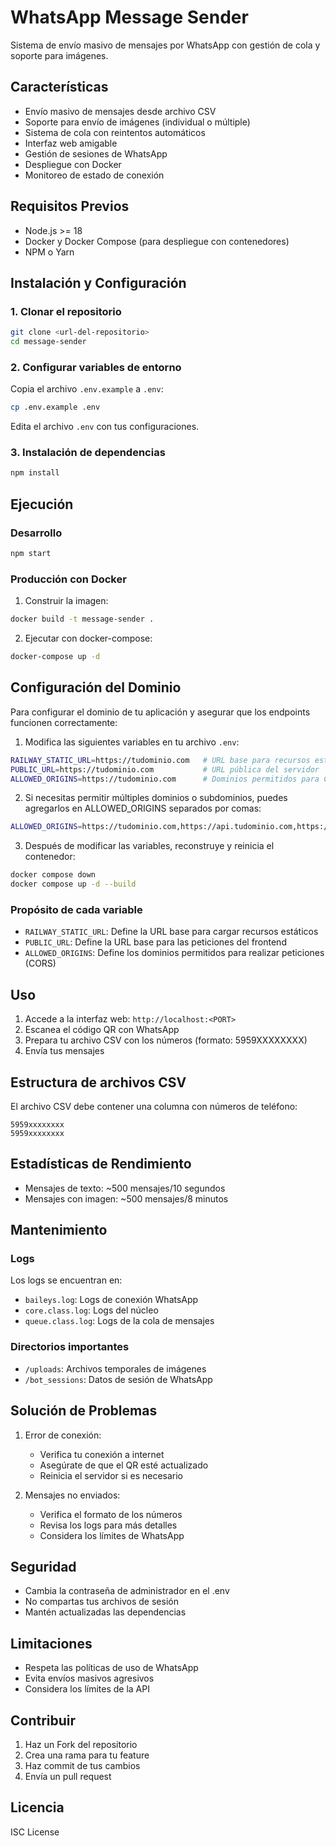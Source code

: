 # WhatsApp Message Sender

Sistema de envío masivo de mensajes por WhatsApp con gestión de cola y soporte para imágenes.

## Características

- Envío masivo de mensajes desde archivo CSV
- Soporte para envío de imágenes (individual o múltiple)
- Sistema de cola con reintentos automáticos
- Interfaz web amigable
- Gestión de sesiones de WhatsApp
- Despliegue con Docker
- Monitoreo de estado de conexión

## Requisitos Previos

- Node.js >= 18
- Docker y Docker Compose (para despliegue con contenedores)
- NPM o Yarn

## Instalación y Configuración

### 1. Clonar el repositorio
```bash
git clone <url-del-repositorio>
cd message-sender
```

### 2. Configurar variables de entorno
Copia el archivo `.env.example` a `.env`:
```bash
cp .env.example .env
```
Edita el archivo `.env` con tus configuraciones.

### 3. Instalación de dependencias
```bash
npm install
```

## Ejecución

### Desarrollo
```bash
npm start
```

### Producción con Docker

1. Construir la imagen:
```bash
docker build -t message-sender .
```

2. Ejecutar con docker-compose:
```bash
docker-compose up -d
```

## Configuración del Dominio

Para configurar el dominio de tu aplicación y asegurar que los endpoints funcionen correctamente:

1. Modifica las siguientes variables en tu archivo `.env`:
```bash
RAILWAY_STATIC_URL=https://tudominio.com   # URL base para recursos estáticos
PUBLIC_URL=https://tudominio.com           # URL pública del servidor
ALLOWED_ORIGINS=https://tudominio.com      # Dominios permitidos para CORS
```

2. Si necesitas permitir múltiples dominios o subdominios, puedes agregarlos en ALLOWED_ORIGINS separados por comas:
```bash
ALLOWED_ORIGINS=https://tudominio.com,https://api.tudominio.com,https://admin.tudominio.com
```

3. Después de modificar las variables, reconstruye y reinicia el contenedor:
```bash
docker compose down
docker compose up -d --build
```

### Propósito de cada variable

- `RAILWAY_STATIC_URL`: Define la URL base para cargar recursos estáticos
- `PUBLIC_URL`: Define la URL base para las peticiones del frontend
- `ALLOWED_ORIGINS`: Define los dominios permitidos para realizar peticiones (CORS)

## Uso

1. Accede a la interfaz web: `http://localhost:<PORT>`
2. Escanea el código QR con WhatsApp
3. Prepara tu archivo CSV con los números (formato: 5959XXXXXXXX)
4. Envía tus mensajes

## Estructura de archivos CSV

El archivo CSV debe contener una columna con números de teléfono:
```
5959xxxxxxxx
5959xxxxxxxx
```

## Estadísticas de Rendimiento

- Mensajes de texto: ~500 mensajes/10 segundos
- Mensajes con imagen: ~500 mensajes/8 minutos

## Mantenimiento

### Logs
Los logs se encuentran en:
- `baileys.log`: Logs de conexión WhatsApp
- `core.class.log`: Logs del núcleo
- `queue.class.log`: Logs de la cola de mensajes

### Directorios importantes
- `/uploads`: Archivos temporales de imágenes
- `/bot_sessions`: Datos de sesión de WhatsApp

## Solución de Problemas

1. Error de conexión:
   - Verifica tu conexión a internet
   - Asegúrate de que el QR esté actualizado
   - Reinicia el servidor si es necesario

2. Mensajes no enviados:
   - Verifica el formato de los números
   - Revisa los logs para más detalles
   - Considera los límites de WhatsApp

## Seguridad

- Cambia la contraseña de administrador en el .env
- No compartas tus archivos de sesión
- Mantén actualizadas las dependencias

## Limitaciones

- Respeta las políticas de uso de WhatsApp
- Evita envíos masivos agresivos
- Considera los límites de la API

## Contribuir

1. Haz un Fork del repositorio
2. Crea una rama para tu feature
3. Haz commit de tus cambios
4. Envía un pull request

## Licencia

ISC License
